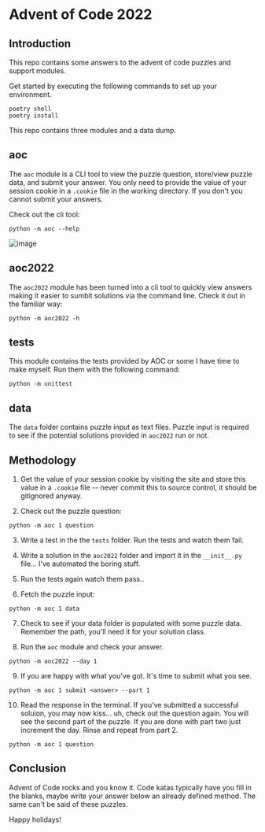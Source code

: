 # Advent of Code 2022

## Introduction

This repo contains some answers to the advent of code puzzles and support modules.

Get started by executing the following commands to set up your environment.

```shell
poetry shell
poetry install
```

This repo contains three modules and a data dump. 

## aoc

The `aoc` module is a CLI tool to view the puzzle question, store/view puzzle data, and
submit your answer. You only need to provide the value of your session cookie in a
`.cookie` file in the working directory. If you don't you cannot submit your answers.

Check out the cli tool:

```shell
python -m aoc --help
```
![image](https://user-images.githubusercontent.com/83985775/205521921-e5b9c3df-4454-4c43-a57d-1249e76ac760.png)

## aoc2022

The `aoc2022` module has been turned into a cli tool to quickly view answers making it
easier to sumbit solutions via the command line. Check it out in the familiar way:

```shell
python -m aoc2022 -h
```

## tests

This module contains the tests provided by AOC or some I have time to make myself. 
Run them with the following command:

```shell
python -m unittest
```

## data

The `data` folder contains puzzle input as text files. Puzzle input is required to
see if the potential solutions provided in `aoc2022` run or not.


## Methodology

1. Get the value of your session cookie by visiting the site and store this value in a
`.cookie` file -- never commit this to source control, it should be gitignored anyway.

2. Check out the puzzle question:
```shell
python -m aoc 1 question
```

3. Write a test in the the `tests` folder. Run the tests and watch them fail.

4. Write a solution in the `aoc2022` folder and import it in the `__init__.py`
file... I've automated the boring stuff.

5. Run the tests again watch them pass..

6. Fetch the puzzle input:
```shell
python -m aoc 1 data
```

7. Check to see if your data folder is populated with some puzzle data. Remember the path,
you'll need it for your solution class.

8. Run the `aoc` module and check your answer.
```shell
python -m aoc2022 --day 1
```

9. If you are happy with what you've got. It's time to submit what you see.
```shell
python -m aoc 1 submit <answer> --part 1
```

10. Read the response in the terminal. If you've submitted a successful soluion, you may 
now kiss... uh, check out the question again. You will see the second part of the puzzle.
If you are done with part two just increment the day. Rinse and repeat from part 2.
```shell
python -m aoc 1 question
```

## Conclusion

Advent of Code rocks and you know it. Code katas typically have you fill in the blanks,
maybe write your answer below an already defined method. The same can't be said of these
puzzles. 

Happy holidays!
